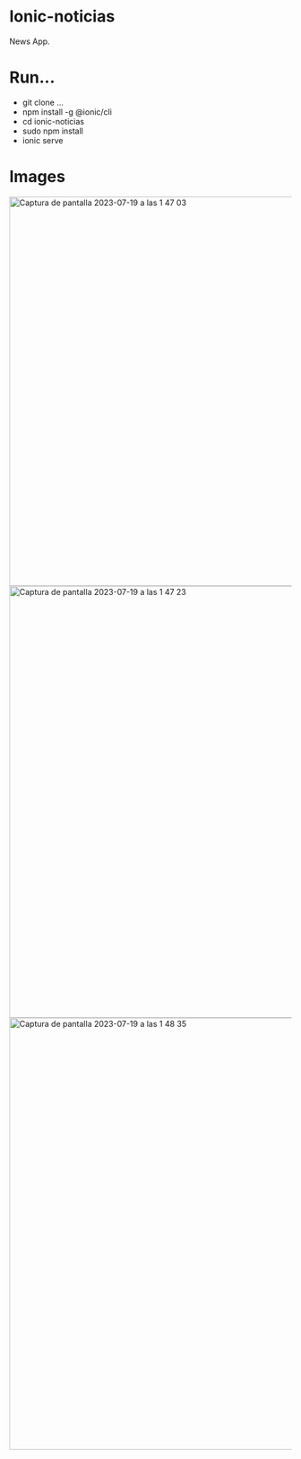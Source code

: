 # Ionic-noticias
News App. 

# Run...
* git clone ...
* npm install -g @ionic/cli
* cd ionic-noticias
* sudo npm install
* ionic serve

# Images

<img width="695" alt="Captura de pantalla 2023-07-19 a las 1 47 03" src="https://github.com/SamuCarc/Ionic-noticias/assets/29479253/448a700e-97b0-4a7d-8e06-080cf21004ab">


<img width="771" alt="Captura de pantalla 2023-07-19 a las 1 47 23" src="https://github.com/SamuCarc/Ionic-noticias/assets/29479253/e0c1a815-bcb1-41be-b50d-1053b9be4a1c">


<img width="771" alt="Captura de pantalla 2023-07-19 a las 1 48 35" src="https://github.com/SamuCarc/Ionic-noticias/assets/29479253/1c6b3387-d961-4767-9909-301cf9718ade">
